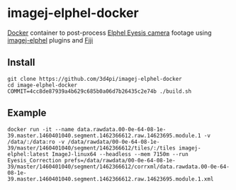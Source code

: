 # imagej-elphel-docker
[Docker](https://www.docker.com) container to post-process [Elphel Eyesis camera](http://www3.elphel.com/eyesis4pi-393) footage using [imagej-elphel](https://github.com/elphel/imagej-elphel) plugins and [Fiji](https://fiji.sc/)

## Install

```
git clone https://github.com/3d4pi/imagej-elphel-docker
cd image-elphel-docker
COMMIT=4cc8de87939a4b629c685b0a06d7b26435c2e74b ./build.sh
```

## Example
```
docker run -it --name data.rawdata.00-0e-64-08-1e-39.master.1460401040.segment.1462366612.raw.14623695.module.1 -v /data/:/data:ro -v /data/rawdata/00-0e-64-08-1e-39/master/1460401040/segment/1462366612/tiles/:/tiles imagej-elphel:latest ImageJ-linux64 --headless --mem 7150m --run Eyesis_Correction prefs=/data/rawdata/00-0e-64-08-1e-39/master/1460401040/segment/1462366612/corrxml/data.rawdata.00-0e-64-08-1e-39.master.1460401040.segment.1462366612.raw.14623695.module.1.xml

```
